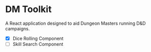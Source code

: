 # DM Toolkit

A React application designed to aid Dungeon Masters running D&D campaigns.

- [x] Dice Rolling Component
- [ ] Skill Search Component
